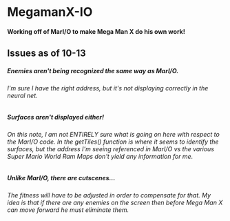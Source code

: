 # MegamanX-IO

#### Working off of MarI/O to make Mega Man X do his own work!


## Issues as of 10-13
##### Enemies aren't being recognized the same way as MarI/O.
###### I'm sure I have the right address, but it's not displaying correctly in the neural net.
##### Surfaces aren't displayed either!
###### On this note, I am not ENTIRELY sure what is going on here with respect to the MarI/O code.  In the getTiles() function is where it seems to identify the surfaces, but the address I'm seeing referenced in MarI/O vs the various Super Mario World Ram Maps don't yield any information for me.
##### Unlike MarI/O, there are cutscenes...
###### The fitness will have to be adjusted in order to compensate for that.  My idea is that if there are any enemies on the screen then before Mega Man X can move forward he must eliminate them.

